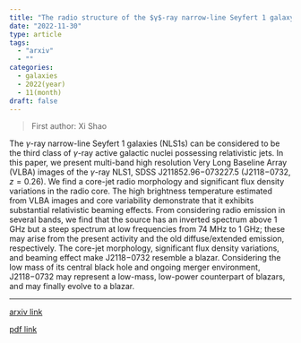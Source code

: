 ```yaml
---
title: "The radio structure of the $γ$-ray narrow-line Seyfert 1 galaxy SDSS J211852.96$-$073227.5"
date: "2022-11-30"
type: article
tags:
  - "arxiv"
  - ""
categories:
  - galaxies
  - 2022(year)
  - 11(month)
draft: false
---
```


> First author: Xi Shao

 The $\gamma$-ray narrow-line Seyfert 1 galaxies (NLS1s) can be considered to
be the third class of $\gamma$-ray active galactic nuclei possessing
relativistic jets. In this paper, we present multi-band high resolution Very
Long Baseline Array (VLBA) images of the $\gamma$-ray NLS1, SDSS
J211852.96$-$073227.5 (J2118$-$0732, $z=0.26$). We find a core-jet radio
morphology and significant flux density variations in the radio core. The high
brightness temperature estimated from VLBA images and core variability
demonstrate that it exhibits substantial relativistic beaming effects. From
considering radio emission in several bands, we find that the source has an
inverted spectrum above 1 GHz but a steep spectrum at low frequencies from 74
MHz to 1 GHz; these may arise from the present activity and the old
diffuse/extended emission, respectively. The core-jet morphology, significant
flux density variations, and beaming effect make J2118$-$0732 resemble a
blazar. Considering the low mass of its central black hole and ongoing merger
environment, J2118$-$0732 may represent a low-mass, low-power counterpart of
blazars, and may finally evolve to a blazar.

---
[arxiv link](http://arxiv.org/abs/2211.16705v1)

[pdf link](http://arxiv.org/pdf/2211.16705v1)